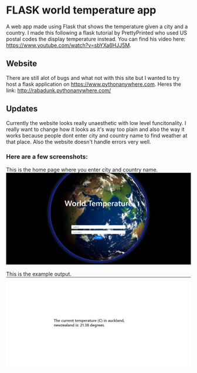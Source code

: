 # FLASK world temperature app
A web app made using Flask that shows the temperature given a city and a country. I made this following a flask tutorial by PrettyPrinted who used US postal codes the display temperature instead. You can find his video here: https://www.youtube.com/watch?v=sbYXa6HJJ5M.

## Website
There are still alot of bugs and what not with this site but I wanted to try host a flask application on https://www.pythonanywhere.com.
Heres the link: http://rabadunk.pythonanywhere.com/

## Updates

Currently the website looks really unaesthetic with low level funcitonality. I really want to change how it looks as it's way too plain and also the way it works because people dont enter city and country name to find weather at that place. Also the website doesn't handle errors very well.

### Here are a few screenshots:

This is the home page where you enter city and country name.
<img src="readme/tempv1.JPG">

This is the example output.
<img src="readme/tempv1Output.JPG">

